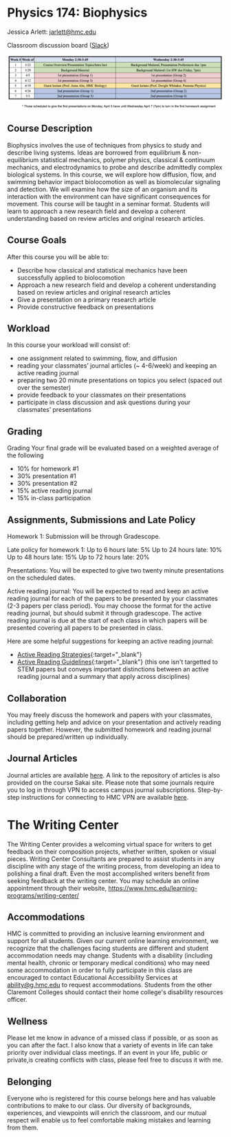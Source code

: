 # Physics 174: Biophysics

Jessica Arlett: jarlett@hmc.edu

Classroom discussion board ([Slack](https://join.slack.com/t/g-v0c9269/shared_invite/zt-k4lw8ayu-QAuqdJdQMstuSJ9CYWGRpA))


<img src="images/Schedule.png" alt="schedule" width=900 />

## Course Description

Biophysics involves the use of techniques from physics to study and describe living systems. Ideas are borrowed from equilibrium & non-equilibrium statistical mechanics, polymer physics, classical & continuum mechanics, and electrodynamics to probe and describe admittedly complex biological systems. In this course, we will explore how diffusion, flow, and swimming behavior impact biolocomotion as well as biomolecular signaling and detection. We will examine how the size of an organism and its interaction with the environment can have significant consequences for movement. This course will be taught in a seminar format. Students will learn to approach a new research field and develop a coherent understanding based on review articles and original research articles.

## Course Goals

After this course you will be able to:
+ Describe how classical and statistical mechanics have been successfully applied to
biolocomotion
+ Approach a new research field and develop a coherent understanding based on review articles
and original research articles
+ Give a presentation on a primary research article
+ Provide constructive feedback on presentations

## Workload

In this course your workload will consist of:
+ one assignment related to swimming, flow, and diffusion
+ reading your classmates’ journal articles (~ 4-6/week) and keeping an active reading journal
+ preparing two 20 minute presentations on topics you select (spaced out over the semester)
+ provide feedback to your classmates on their presentations
+ participate in class discussion and ask questions during your classmates’ presentations

## Grading

Grading
Your final grade will be evaluated based on a weighted average of the following
+ 10% for homework #1
+ 30% presentation #1
+ 30% presentation #2
+ 15% active reading journal
+ 15% in-class participation

## Assignments, Submissions and Late Policy

Homework 1: Submission will be through Gradescope. 

Late policy for homework 1:
Up to 6 hours late: 5%
Up to 24 hours late: 10%
Up to 48 hours late: 15%
Up to 72 hours late: 20%

Presentations:
You will be expected to give two twenty minute presentations on the scheduled dates.

Active reading journal:
You will be expected to read and keep an active reading journal for each of the papers to be presented by your classmates (2-3 papers per class period). You may choose the format for the active reading journal, but should submit it through gradescope. The active reading journal is due at the start of each class in which papers will be presented covering all papers to be presented in class. 

Here are some helpful suggestions for keeping an active reading journal:

+ [Active Reading Strategies](https://mcgraw.princeton.edu/active-reading-strategies){:target="_blank"}
+ [Active Reading Guidelines](https://www.nda-worc.org/uploaded/Online_Classroom_Teachers/Mrs_Krauss/Readersguidlineskrauss.pdf){:target="_blank"} (this one isn't targetted to STEM papers but conveys important distinctions between an active reading journal and a summary that apply across disciplines)

## Collaboration
You may freely discuss the homework and papers with your classmates, including getting help and advice on your presentation and actively reading papers together. However, the submitted homework and reading journal should be prepared/written up individually.

## Journal Articles
Journal articles are available [here](https://jlarlett.github.io/Ph174/library). A link to the repository of articles is also provided on the course Sakai site. Please note that some journals require you to log in through VPN to access campus journal subscriptions. Step-by-step instructions for connecting to HMC VPN are available [here](https://www.hmc.edu/cis/services/vpn/).

# The Writing Center
The Writing Center provides a welcoming virtual space for writers to get feedback on their composition projects, whether written, spoken or visual pieces. Writing Center Consultants are prepared to assist students in any discipline with any stage of the writing process, from developing an idea to polishing a final draft. Even the most accomplished writers benefit from seeking feedback at the writing center. You may schedule an online appointment through their
website, https://www.hmc.edu/learning-programs/writing-center/

## Accommodations

HMC is committed to providing an inclusive learning environment and support for all students. Given our current online learning environment, we recognize that the challenges facing students are different and student accommodation needs may change. Students with a disability (including mental health, chronic or temporary medical conditions) who may need some
accommodation in order to fully participate in this class are encouraged to contact Educational
Accessibility Services at ability@g.hmc.edu to request accommodations. Students from the
other Claremont Colleges should contact their home college's disability resources officer. 

## Wellness

Please let me know in advance of a missed class if possible, or as soon as you can after the fact. I also know that a variety of events in life can take priority over individual class meetings. If an event in your life, public or private,is creating conflicts with class, please feel free to discuss it with me.

## Belonging

Everyone who is registered for this course belongs here and has valuable contributions to make to our class. Our diversity of backgrounds, experiences, and viewpoints will enrich the classroom, and our mutual respect will enable us to feel comfortable making mistakes and learning from them.

